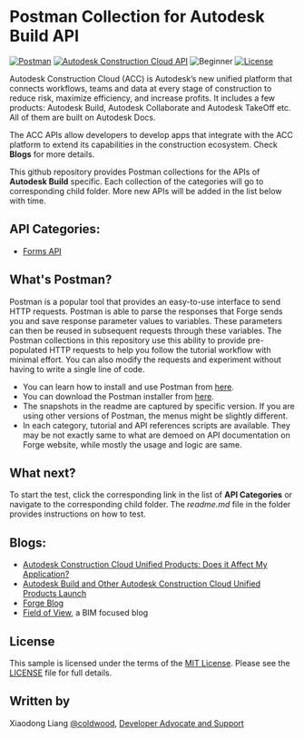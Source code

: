 # Postman Collection for Autodesk Build API 

[![Postman](https://img.shields.io/badge/Postman-v8.0.7-orange.svg)](https://www.getpostman.com/)
[![Autodesk Construction Cloud API](https://img.shields.io/badge/accapi-v1-green.svg)](https://forge.autodesk.com/en/docs/acc/v1/overview/)
![Beginner](https://img.shields.io/badge/Level-Beginner-green.svg)
[![License](https://img.shields.io/:license-MIT-blue.svg)](http://opensource.org/licenses/MIT)

Autodesk Construction Cloud (ACC) is Autodesk’s new unified platform that connects workflows, teams and data at every stage of construction to reduce risk, maximize efficiency, and increase profits. It includes a few products: Autodesk Build, Autodesk Collaborate and Autodesk TakeOff etc. All of them are built on Autodesk Docs. 

The ACC APIs allow developers to develop apps that integrate with the ACC platform to extend its capabilities in the construction ecosystem. Check **Blogs** for more details.

This github repository provides Postman collections for the APIs of **Autodesk Build** specific. Each collection of the categories will go to corresponding child folder. More new APIs will be added in the list below with time.

## API Categories:

 * [Forms API](./Forms%20API)

## What's Postman?

Postman is a popular tool that provides an easy-to-use interface to send HTTP requests. Postman is able to parse the responses that Forge sends you and save response parameter values to variables. These parameters can then be reused in subsequent requests through these variables. The Postman collections in this repository use this ability to provide pre-populated HTTP requests to help you follow the tutorial workflow with minimal effort. You can also modify the requests and experiment without having to write a single line of code. 

- You can learn how to install and use Postman from [here](https://learning.getpostman.com/docs/postman/launching_postman/installation_and_updates).
- You can download the Postman installer from [here](https://www.getpostman.com/downloads/).
- The snapshots in the readme are captured by specific version. If you are using other versions of Postman, the menus might be slightly different.
- In each category, tutorial and API references scripts are available. They may be not exactly same to what are demoed on API documentation on Forge website, while mostly the usage and logic are same.

## What next?

To start the test, click the corresponding link in the list of **API Categories** or navigate to the corresponding child folder. The *readme.md* file in the folder provides instructions on how to test. 

## Blogs:
- [Autodesk Construction Cloud Unified Products: Does it Affect My Application?](https://forge.autodesk.com/blog/autodesk-construction-cloud-unified-products-does-it-affect-my-application)
- [Autodesk Build and Other Autodesk Construction Cloud Unified Products Launch](https://forge.autodesk.com/blog/autodesk-build-and-other-autodesk-construction-cloud-unified-products-launch)
- [Forge Blog](https://forge.autodesk.com/categories/bim-360-api)
- [Field of View](https://fieldofviewblog.wordpress.com/), a BIM focused blog

## License

This sample is licensed under the terms of the [MIT License](http://opensource.org/licenses/MIT). Please see the [LICENSE](LICENSE) file for full details.

## Written by

Xiaodong Liang [@coldwood](https://twitter.com/coldwood), [Developer Advocate and Support](http://forge.autodesk.com)